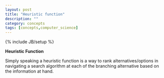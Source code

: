 ```yaml
---
layout: post
title: "Heuristic function"
description: ""
category: concepts
tags: [concepts,computer_science]
---
```

{% include JB/setup %}

**Heuristic Function**

Simply speaking a heuristic function is a way to rank alternatives/options in navigating a search algorithm at each of the branching alternative based on the information at hand.

